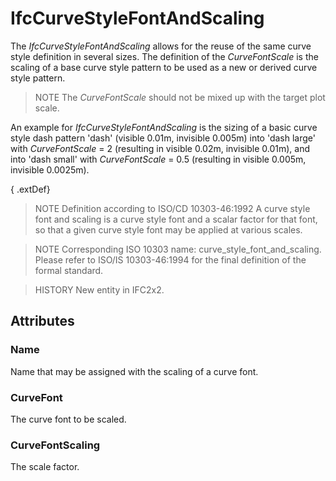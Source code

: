 # IfcCurveStyleFontAndScaling

The _IfcCurveStyleFontAndScaling_ allows for the reuse of the same curve style definition in several sizes. The definition of the _CurveFontScale_ is the scaling of a base curve style pattern to be used as a new or derived curve style pattern.
<!-- end of short definition -->

> NOTE The _CurveFontScale_ should not be mixed up with the target plot scale.

An example for _IfcCurveStyleFontAndScaling_ is the sizing of a basic curve style dash pattern 'dash' (visible 0.01m, invisible 0.005m) into 'dash large' with _CurveFontScale_ = 2 (resulting in visible 0.02m, invisible 0.01m), and into 'dash small' with _CurveFontScale_ = 0.5 (resulting in visible 0.005m, invisible 0.0025m).

{ .extDef}
> NOTE Definition according to ISO/CD 10303-46:1992
> A curve style font and scaling is a curve style font and a scalar factor for that font, so that a given curve style font may be applied at various scales.

> NOTE Corresponding ISO 10303 name: curve_style_font_and_scaling. Please refer to ISO/IS 10303-46:1994 for the final definition of the formal standard.

> HISTORY New entity in IFC2x2.

## Attributes

### Name
Name that may be assigned with the scaling of a curve font.

### CurveFont
The curve font to be scaled.

### CurveFontScaling
The scale factor.
